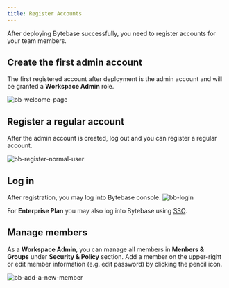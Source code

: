 ```yaml
---
title: Register Accounts
---
```


After deploying Bytebase successfully, you need to register accounts for your team members.

## Create the first admin account

The first registered account after deployment is the admin account and will be granted a **Workspace Admin** role.

![bb-welcome-page](/content/docs/get-started/step-by-step/register-accounts/bb-welcome-page.webp)

## Register a regular account

After the admin account is created, log out and you can register a regular account.

![bb-register-normal-user](/content/docs/get-started/step-by-step/register-accounts/bb-register-normal-user.webp)

## Log in

After registration, you may log into Bytebase console.
![bb-login](/content/docs/get-started/step-by-step/register-accounts/bb-login.webp)

For **Enterprise Plan** you may also log into Bytebase using [SSO](/docs/administration/sso/overview).

## Manage members

As a **Workspace Admin**, you can manage all members in **Menbers & Groups** under **Security & Policy** section. Add a member on the upper-right or edit member information (e.g. edit password) by clicking the pencil icon.

![bb-add-a-new-member](/content/docs/get-started/step-by-step/register-accounts/bb-add-a-new-member.webp)
